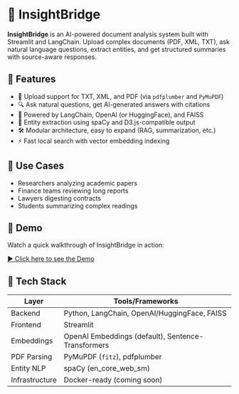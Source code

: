 # 🚀 InsightBridge

**InsightBridge** is an AI-powered document analysis system built with Streamlit and LangChain. Upload complex documents (PDF, XML, TXT), ask natural language questions, extract entities, and get structured summaries with source-aware responses.


## 🧠 Features

- 📄 Upload support for TXT, XML, and PDF (via `pdfplumber` and `PyMuPDF`)
- 🔍 Ask natural questions, get AI-generated answers with citations
- 🧩 Powered by LangChain, OpenAI (or HuggingFace), and FAISS
- 🧠 Entity extraction using spaCy and D3.js-compatible output
- 🛠️ Modular architecture, easy to expand (RAG, summarization, etc.)
- ⚡ Fast local search with vector embedding indexing


## 🎯 Use Cases

- Researchers analyzing academic papers
- Finance teams reviewing long reports
- Lawyers digesting contracts
- Students summarizing complex readings

## 🎥 Demo
Watch a quick walkthrough of InsightBridge in action:


[▶️ Click here to see the Demo](https://drive.google.com/file/d/1eddwljABSVLStG5t2bvodJNcJctpGEvJ/view?usp=sharing)


## 🧰 Tech Stack

| Layer         | Tools/Frameworks                                 |
|---------------|--------------------------------------------------|
| Backend       | Python, LangChain, OpenAI/HuggingFace, FAISS     |
| Frontend      | Streamlit                                        |
| Embeddings    | OpenAI Embeddings (default), Sentence-Transformers |
| PDF Parsing   | PyMuPDF (`fitz`), pdfplumber                     |
| Entity NLP    | spaCy (en_core_web_sm)                           |
| Infrastructure| Docker-ready (coming soon)                       |


